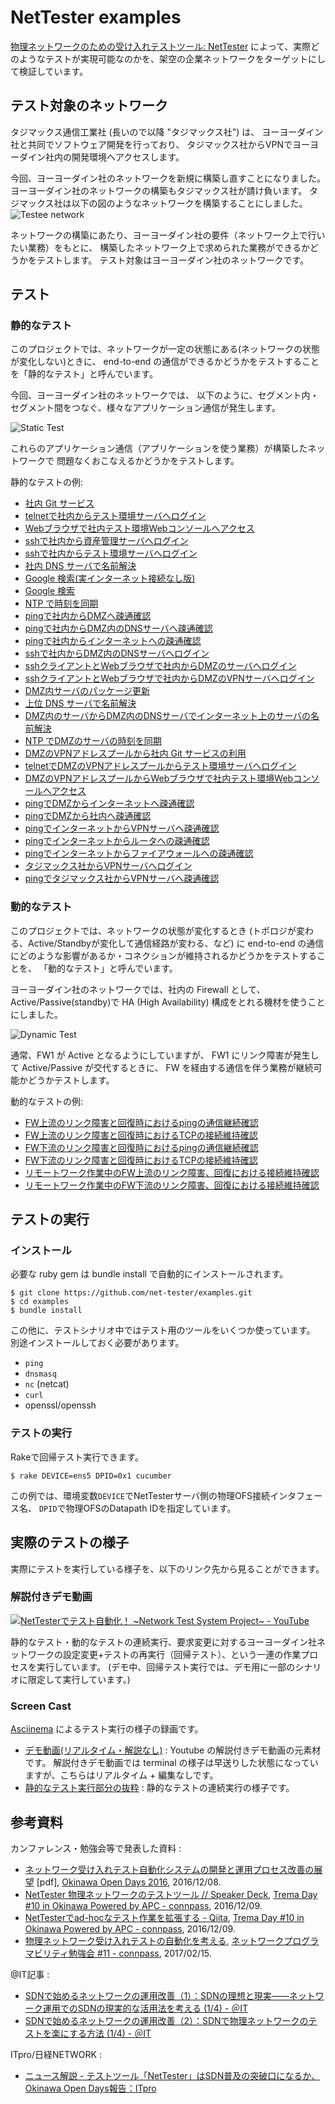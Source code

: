 # NetTester examples
[物理ネットワークのための受け入れテストツール: NetTester](https://github.com/net-tester/net-tester)
によって、実際どのようなテストが実現可能なのかを、架空の企業ネットワークをターゲットにして検証しています。

## テスト対象のネットワーク
タジマックス通信工業社 (長いので以降 "タジマックス社") は、
ヨーヨーダイン社と共同でソフトウェア開発を行っており、
タジマックス社からVPNでヨーヨーダイン社内の開発環境へアクセスします。

今回、ヨーヨーダイン社のネットワークを新規に構築し直すことになりました。
ヨーヨーダイン社のネットワークの構築もタジマックス社が請け負います。
タジマックス社は以下の図のようなネットワークを構築することにしました。
![Testee network](./img/logical-network.png)

ネットワークの構築にあたり、ヨーヨーダイン社の要件（ネットワーク上で行いたい業務）をもとに、
構築したネットワーク上で求められた業務ができるかどうかをテストします。
テスト対象はヨーヨーダイン社のネットワークです。

## テスト

### 静的なテスト
このプロジェクトでは、ネットワークが一定の状態にある(ネットワークの状態が変化しない)ときに、
end-to-end の通信ができるかどうかをテストすることを「静的なテスト」と呼んでいます。

今回、ヨーヨーダイン社のネットワークでは、
以下のように、セグメント内・セグメント間をつなぐ、様々なアプリケーション通信が発生します。

![Static Test](./img/static-test-pattern.png)

これらのアプリケーション通信（アプリケーションを使う業務）が構築したネットワークで
問題なくおこなえるかどうかをテストします。

静的なテストの例:
* [社内 Git サービス](https://github.com/net-tester/examples/blob/develop/features/user/user_pc_to_git_host/git.feature)
* [telnetで社内からテスト環境サーバへログイン](https://github.com/net-tester/examples/blob/develop/features/user/user_pc_to_test_host/telnet.feature)
* [Webブラウザで社内テスト環境Webコンソールへアクセス](https://github.com/net-tester/examples/blob/develop/features/user/user_pc_to_test_host/jenkins.feature)
* [sshで社内から資産管理サーバへログイン](https://github.com/net-tester/examples/blob/develop/features/admin/user_pc_to_git_host/ssh.feature)
* [sshで社内からテスト環境サーバへログイン](https://github.com/net-tester/examples/blob/develop/features/admin/user_pc_to_test_host/ssh.feature)
* [社内 DNS サーバで名前解決](https://github.com/net-tester/examples/blob/develop/features/user/user_pc_to_dns_host/dns.feature)
* [Google 検索(実インターネット接続なし版)](https://github.com/net-tester/examples/blob/develop/features/user/user_pc_to_internet_host/web.feature)
* [Google 検索](https://github.com/net-tester/examples/blob/develop/features/user/user_pc_to_google/web.feature)
* [NTP で時刻を同期](https://github.com/net-tester/examples/blob/develop/features/user/user_pc_to_nict/ntp.feature)
* [pingで社内からDMZへ疎通確認](https://github.com/net-tester/examples/blob/develop/features/admin/user_pc_to_dmz_host/ping.feature)
* [pingで社内からDMZ内のDNSサーバへ疎通確認](https://github.com/net-tester/examples/blob/develop/features/admin/user_pc_to_dns_host/ping.feature)
* [pingで社内からインターネットへの疎通確認](https://github.com/net-tester/examples/blob/develop/features/admin/user_pc_to_internet_host/ping.feature)
* [sshで社内からDMZ内のDNSサーバへログイン](https://github.com/net-tester/examples/blob/develop/features/admin/user_pc_to_dns_host/ssh.feature)
* [sshクライアントとWebブラウザで社内からDMZのサーバへログイン](https://github.com/net-tester/examples/blob/develop/features/admin/user_pc_to_dmz_host/ssh.feature)
* [sshクライアントとWebブラウザで社内からDMZのVPNサーバへログイン](https://github.com/net-tester/examples/blob/develop/features/admin/user_pc_to_vpn_host/ssh.feature)
* [DMZ内サーバのパッケージ更新](https://github.com/net-tester/examples/blob/develop/features/admin/dmz_host_to_internet_host/web.feature)
* [上位 DNS サーバで名前解決](https://github.com/net-tester/examples/blob/develop/features/admin/dns_host_to_internet_dns_host/dns.feature)
* [DMZ内のサーバからDMZ内のDNSサーバでインターネット上のサーバの名前解決](https://github.com/net-tester/examples/blob/develop/features/admin/dmz_host_to_dns_host/dns.feature)
* [NTP でDMZのサーバの時刻を同期](https://github.com/net-tester/examples/blob/develop/features/admin/dmz_host_to_internet_ntp_host/ntp.feature)
* [DMZのVPNアドレスプールから社内 Git サービスの利用](https://github.com/net-tester/examples/blob/develop/features/admin/vpn_address_pool_to_git_host/git.feature)
* [telnetでDMZのVPNアドレスプールからテスト環境サーバへログイン](https://github.com/net-tester/examples/blob/develop/features/admin/vpn_address_pool_to_test_host/telnet.feature)
* [DMZのVPNアドレスプールからWebブラウザで社内テスト環境Webコンソールへアクセス](https://github.com/net-tester/examples/blob/develop/features/admin/vpn_address_pool_to_test_host/jenkins.feature)
* [pingでDMZからインターネットへ疎通確認](https://github.com/net-tester/examples/blob/develop/features/admin/dmz_host_to_internet_host/ping.feature)
* [pingでDMZから社内へ疎通確認](https://github.com/net-tester/examples/blob/develop/features/admin/dmz_host_to_user_pc/ping.feature)
* [pingでインターネットからVPNサーバへ疎通確認](https://github.com/net-tester/examples/blob/develop/features/admin/internet_pc_to_vpn_host/ping.feature)
* [pingでインターネットからルータへの疎通確認](https://github.com/net-tester/examples/blob/develop/features/admin/internet_pc_to_router/ping.feature)
* [pingでインターネットからファイアウォールへの疎通確認](https://github.com/net-tester/examples/blob/develop/features/admin/internet_pc_to_firewall/ping.feature)
* [タジマックス社からVPNサーバへログイン](https://github.com/net-tester/examples/blob/develop/features/admin/tajimax_pc_to_vpn_host/vpn.feature)
* [pingでタジマックス社からVPNサーバへ疎通確認](https://github.com/net-tester/examples/blob/develop/features/admin/tajimax_pc_to_vpn_host/ping.feature)

### 動的なテスト
このプロジェクトでは、ネットワークの状態が変化するとき
(トポロジが変わる、Active/Standbyが変化して通信経路が変わる、など) に
end-to-end の通信にどのような影響があるか・コネクションが維持されるかどうかをテストすることを、
「動的なテスト」と呼んでいます。

ヨーヨーダイン社のネットワークでは、社内の Firewall として、
Active/Passive(standby)で HA (High Availability) 構成をとれる機材を使うことにしました。

![Dynamic Test](./img/dynamic-test-pattern.png)

通常、FW1 が Active となるようにしていますが、
FW1 にリンク障害が発生して Active/Passive が交代するときに、
FW を経由する通信を伴う業務が継続可能かどうかテストします。

動的なテストの例:
* [FW上流のリンク障害と回復時におけるpingの通信継続確認](https://github.com/net-tester/examples/blob/develop/features/admin/fw1_l2swex_linkdown/ping.feature)
* [FW上流のリンク障害と回復時におけるTCPの接続維持確認](https://github.com/net-tester/examples/blob/develop/features/admin/fw1_l2swex_linkdown/tcp.feature)
* [FW下流のリンク障害と回復時におけるpingの通信継続確認](https://github.com/net-tester/examples/blob/develop/features/admin/fw1_l2sw1_linkdown/ping.feature)
* [FW下流のリンク障害と回復時におけるTCPの接続維持確認](https://github.com/net-tester/examples/blob/develop/features/admin/fw1_l2sw1_linkdown/tcp.feature)
* [リモートワーク作業中のFW上流のリンク障害、回復における接続維持確認](https://github.com/net-tester/examples/blob/develop/features/user/fw1_l2swex_linkdown/tcp.feature)
* [リモートワーク作業中のFW下流のリンク障害、回復における接続維持確認](https://github.com/net-tester/examples/blob/develop/features/user/fw1_l2sw1_linkdown/tcp.feature)

## テストの実行

### インストール

必要な ruby gem は bundle install で自動的にインストールされます。
``` shellsession
$ git clone https://github.com/net-tester/examples.git
$ cd examples
$ bundle install
```

この他に、テストシナリオ中ではテスト用のツールをいくつか使っています。
別途インストールしておく必要があります。

* `ping`
* `dnsmasq`
* `nc` (netcat)
* `curl`
* openssl/openssh

### テストの実行

Rakeで回帰テスト実行できます。
``` shellsession
$ rake DEVICE=ens5 DPID=0x1 cucumber
```
この例では、環境変数`DEVICE`でNetTesterサーバ側の物理OFS接続インタフェース名、
`DPID`で物理OFSのDatapath IDを指定しています。

## 実際のテストの様子
実際にテストを実行している様子を、以下のリンク先から見ることができます。

### 解説付きデモ動画
[![NetTesterでテスト自動化！ ~Network Test System Project~ - YouTube](http://img.youtube.com/vi/C7z3aaWgsf4/0.jpg)](http://www.youtube.com/watch?v=C7z3aaWgsf4)

静的なテスト・動的なテストの連続実行、要求変更に対するヨーヨーダイン社ネットワークの設定変更+テストの再実行（回帰テスト）、という一連の作業プロセスを実行しています。
(デモ中、回帰テスト実行では、デモ用に一部のシナリオに限定して実行しています。)

### Screen Cast
[Asciinema](https://asciinema.org/) によるテスト実行の様子の録画です。
* [デモ動画(リアルタイム・解説なし)](https://asciinema.org/a/c9n8xrwxfofpoxvb306ucmb94)
: Youtube の解説付きデモ動画の元素材です。
解説付きデモ動画では terminal の様子は早送りした状態になっていますが、こちらはリアルタイム + 編集なしです。
* [静的なテスト実行部分の抜粋](https://asciinema.org/a/8wyyvxyxkxv37snfucqw84ngr)
: 静的なテストの連続実行の様子です。

## 参考資料
カンファレンス・勉強会等で発表した資料 :
* [ネットワーク受け入れテスト自動化システムの開発と運用プロセス改善の展望](http://www.okinawaopenlabs.org/ood/2016/pdf/1208/OOD2016_1208_hagiwara.pdf) [pdf],
  [Okinawa Open Days 2016](http://www.okinawaopenlabs.org/ood/2016/program_day4/),
  2016/12/08.
* [NetTester 物理ネットワークのテストツール // Speaker Deck](https://speakerdeck.com/yasuhito/nettester),
  [Trema Day \#10 in Okinawa Powered by APC \- connpass](https://trema.connpass.com/event/40434/),
  2016/12/09.
* [NetTesterでad\-hocなテスト作業を拡張する \- Qiita](http://qiita.com/corestate55/items/d6a8cdc03de09a46877c),
  [Trema Day \#10 in Okinawa Powered by APC \- connpass](https://trema.connpass.com/event/40434/),
  2016/12/09.
* [物理ネットワーク受け入れテストの自動化を考える](https://www.slideshare.net/qb0C80aE/ss-72220528),
  [ネットワークプログラマビリティ勉強会 \#11 \- connpass](https://network-programmability.connpass.com/event/49248/),
  2017/02/15.

@IT記事 :
* [SDNで始めるネットワークの運用改善（1）：SDNの理想と現実――ネットワーク運用でのSDNの現実的な活用法を考える \(1/4\) \- ＠IT](http://www.atmarkit.co.jp/ait/articles/1610/31/news006.html)
* [SDNで始めるネットワークの運用改善（2）：SDNで物理ネットワークのテストを楽にする方法 \(1/4\) \- ＠IT](http://www.atmarkit.co.jp/ait/articles/1612/27/news014.html)

ITpro/日経NETWORK :
* [ニュース解説 \- テストツール「NetTester」はSDN普及の突破口になるか、Okinawa Open Days報告：ITpro](http://itpro.nikkeibp.co.jp/atcl/column/14/346926/122000745/)
